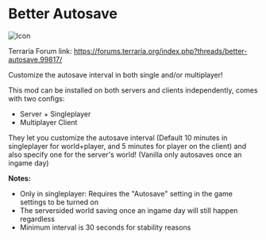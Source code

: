 # Better Autosave

![Icon](https://raw.githubusercontent.com/direwolf420/BetterAutosave/main/icon.png)

Terraria Forum link: https://forums.terraria.org/index.php?threads/better-autosave.99817/

Customize the autosave interval in both single and/or multiplayer!

This mod can be installed on both servers and clients independently, comes with two configs:
* Server + Singleplayer
* Multiplayer Client

They let you customize the autosave interval (Default 10 minutes in singleplayer for world+player, and 5 minutes for player on the client) and also specify one for the server's world! (Vanilla only autosaves once an ingame day)

**Notes:**
* Only in singleplayer: Requires the "Autosave" setting in the game settings to be turned on
* The serversided world saving once an ingame day will still happen regardless
* Minimum interval is 30 seconds for stability reasons
